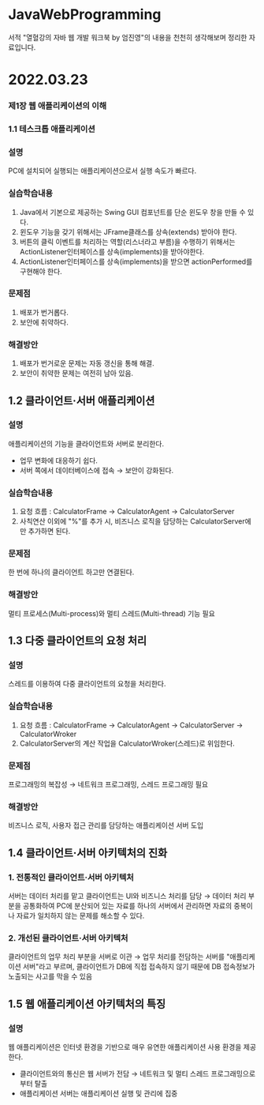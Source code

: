 # JavaWebProgramming
서적 "열혈강의 자바 웹 개발 워크북 by 엄진영"의 내용을 천천히 생각해보며 정리한 자료입니다.


# 2022.03.23
### 제1장 웹 애플리케이션의 이해
### 1.1 테스크톱 애플리케이션
### 설명
PC에 설치되어 실행되는 애플리케이션으로서 실행 속도가 빠르다.

### 실습학습내용
1. Java에서 기본으로 제공하는 Swing GUI 컴포넌트를 단순 윈도우 창을 만들 수 있다.
2. 윈도우 기능을 갖기 위해서는 JFrame클래스를 상속(extends) 받아야 한다.
3. 버튼의 클릭 이벤트를 처리하는 역할(리스너라고 부름)을 수행하기 위해서는 ActionListener인터페이스를 상속(implements)을 받아야한다.
4. ActionListener인터페이스를 상속(implements)을 받으면 actionPerformed를 구현해야 한다.

### 문제점
1. 배포가 번거롭다.
2. 보안에 취약하다.

### 해결방안
1. 배포가 번거로운 문제는 자동 갱신을 통해 해결.
2. 보안이 취약한 문제는 여전히 남아 있음.


## 1.2 클라이언트·서버 애플리케이션
### 설명
애플리케이션의 기능을 클라이언트와 서버로 분리한다.
 - 업무 변화에 대응하기 쉽다.
 - 서버 쪽에서 데이터베이스에 접속 → 보안이 강화된다.

### 실습학습내용
1. 요청 흐름 : CalculatorFrame → CalculatorAgent → CalculatorServer
2. 사칙연산 이외에 "%"를 추가 시, 비즈니스 로직을 담당하는 CalculatorServer에만 추가하면 된다.

### 문제점
 한 번에 하나의 클라이언트 하고만 연결된다.

### 해결방안
멀티 프로세스(Multi-process)와 멀티 스레드(Multi-thread) 기능 필요


## 1.3 다중 클라이언트의 요청 처리
### 설명
스레드를 이용하여 다중 클라이언트의 요청을 처리한다.

### 실습학습내용
1. 요청 흐름 : CalculatorFrame → CalculatorAgent → CalculatorServer → CalculatorWroker
2. CalculatorServer의 계산 작업을 CalculatorWroker(스레드)로 위임한다.

### 문제점
프로그래밍의 복잡성 → 네트워크 프로그래밍, 스레드 프로그래밍 필요

### 해결방안
비즈니스 로직, 사용자 접근 관리를 담당하는 애플리케이션 서버 도입

## 1.4 클라이언트·서버 아키텍처의 진화
### 1. 전통적인 클라이언트·서버 아키텍처
서버는 데이터 처리를 맡고 클라이언트는 UI와 비즈니스 처리를 담당
→ 데이터 처리 부분을 공통화하여 PC에 분산되어 있는 자료를 하나의 서버에서 관리하면 자료의 중복이나 자료가 일치하지 않는 문제를 해소할 수 있다.
### 2. 개선된 클라이언트·서버 아키텍처
클라이언트의 업무 처리 부분을 서버로 이관
→ 업무 처리를 전담하는 서버를 "애플리케이션 서버"라고 부르며, 클라이언트가 DB에 직접 접속하지 않기 때문에 DB 접속정보가 노출되는 사고를 막을 수 있음

## 1.5 웹 애플리케이션 아키텍처의 특징
### 설명
웹 애플리케이션은 인터넷 환경을 기반으로 매우 유연한 애플리케이션 사용 환경을 제공한다.
 - 클라이언트와의 통신은 웹 서버가 전담 → 네트워크 및 멀티 스레드 프로그래밍으로부터 탈출
 - 애플리케이션  서버는 애플리케이션 실행 및 관리에 집중
